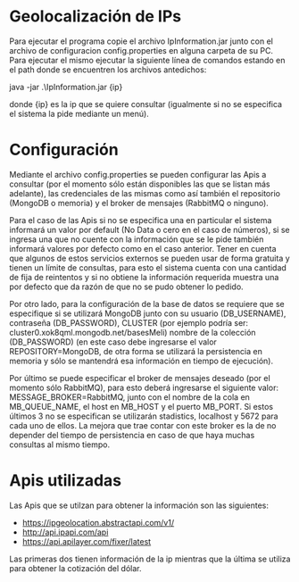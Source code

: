 # Geolocalización de IPs
Para ejecutar el programa copie el archivo IpInformation.jar junto con el archivo de configuracion config.properties en alguna carpeta de su PC. Para ejecutar el mismo ejecutar la siguiente línea de comandos estando en el path donde se encuentren los archivos antedichos:

java -jar .\IpInformation.jar {ip}

donde {ip} es la ip que se quiere consultar (igualmente si no se especifica el sistema la pide mediante un menú).


# Configuración
Mediante el archivo config.properties se pueden configurar las Apis a consultar (por el momento sólo están disponibles las que se listan más adelante), las credenciales de las mismas como así también el repositorio (MongoDB o memoria) y el broker de mensajes (RabbitMQ o ninguno).

Para el caso de las Apis si no se especifica una en particular el sistema informará un valor por default (No Data o cero en el caso de números), si se ingresa una que no cuente con la información que se le pide también informará valores por defecto como en el caso anterior. Tener en cuenta que algunos de estos servicios externos se pueden usar de forma gratuita y tienen un límite de consultas, para esto el sistema cuenta con una cantidad de fija de reintentos y si no obtiene la información requerida muestra una por defecto que da razón de que no se pudo obtener lo pedido.

Por otro lado, para la configuración de la base de datos se requiere que se especifique si se utilizará MongoDB junto con su usuario (DB_USERNAME), contraseña (DB_PASSWORD), CLUSTER (por ejemplo podría ser: cluster0.xok8qml.mongodb.net/basesMeli) nombre de la colección (DB_PASSWORD) (en este caso debe ingresarse el valor REPOSITORY=MongoDB, de otra forma se utilizará la persistencia en memoria y sólo se mantendrá esa información en tiempo de ejecución).

Por último se puede especificar el broker de mensajes deseado (por el momento sólo RabbitMQ), para esto deberá ingresarse el siguiente valor: MESSAGE_BROKER=RabbitMQ, junto con el nombre de la cola en MB_QUEUE_NAME, el host en MB_HOST y el puerto MB_PORT. Si estos últimos 3 no se especifican se utilizarán stadistics, localhost y 5672 para cada uno de ellos. La mejora que trae contar con este broker es la de no depender del tiempo de persistencia en caso de que haya muchas consultas al mismo tiempo.

# Apis utilizadas
Las Apis que se utilzan para obtener la información son las siguientes:
 * https://ipgeolocation.abstractapi.com/v1/
 * http://api.ipapi.com/api
 * https://api.apilayer.com/fixer/latest

Las primeras dos tienen información de la ip mientras que la última se utiliza para obtener la cotización del dólar.
